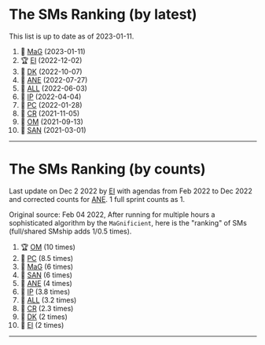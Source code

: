 # The SMs Ranking (by latest)

This list is up to date as of 2023-01-11.

1.  🍫 [MaG] (2023-01-11)
2. 🏆 [EI] (2022-12-02) 
3. 🥈 [DK] (2022-10-07)
4. 🥉 [ANE] (2022-07-27)
5. 🍺 [ALL] (2022-06-03) 
6. 🧋 [IP] (2022-04-04)  
7. 🍫 [PC] (2022-01-28)
8. 🍫 [CR] (2021-11-05)
9. 🍫 [OM] (2021-09-13)
10. 🍫 [SAN] (2021-03-01)

----


# The SMs Ranking (by counts)


Last update on Dec 2 2022 by [EI] with agendas from Feb 2022 to Dec 2022 and corrected counts for [ANE]. 1 full sprint counts as 1.

Original source: Feb 04 2022, After running for multiple hours a sophisticated algorithm by the ``MaGnificient``,  here is the "ranking" of SMs  (full/shared SMship adds 1/0.5 times).

1. 🏆 [OM]  (10 times)
2. 🥈 [PC] (8.5 times)
3. 🍺 [MaG] (6 times) 
4. 🥉 [SAN] (6 times)
5. 🧋 [ANE] (4 times)  
6. 🍫 [IP] (3.8 times)
7. 🍫 [ALL] (3.2 times)
8. 🍫 [CR] (2.3 times)
9. 🍫 [DK] (2 times)
10. 🍫 [EI] (2 times) 

----


[ALL]:https://github.com/Surfict
[ANE]:https://github.com/GitHK
[BL]:https://github.com/dyollb
[CR]:https://github.com/colinRawlings
[DK]:https://github.com/mrnicegyu11
[EI]:https://github.com/elisabettai
[IP]:https://github.com/ignapas
[MaG]:https://github.com/mguidon
[OM]:https://github.com/odeimaiz
[PC]:https://github.com/pcrespov
[SAN]:https://github.com/sanderegg
